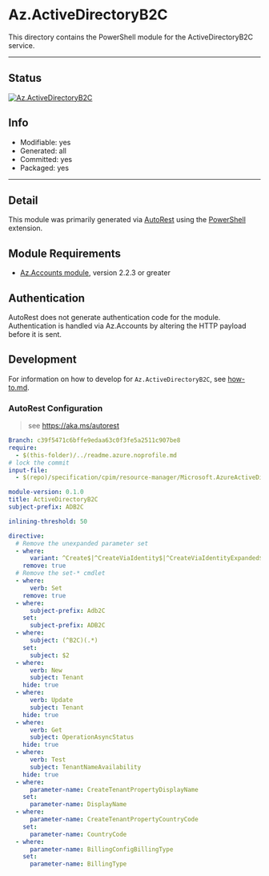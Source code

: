 <!-- region Generated -->
# Az.ActiveDirectoryB2C
This directory contains the PowerShell module for the ActiveDirectoryB2C service.

---
## Status
[![Az.ActiveDirectoryB2C](https://img.shields.io/powershellgallery/v/Az.ActiveDirectoryB2C.svg?style=flat-square&label=Az.ActiveDirectoryB2C "Az.ActiveDirectoryB2C")](https://www.powershellgallery.com/packages/Az.ActiveDirectoryB2C/)

## Info
- Modifiable: yes
- Generated: all
- Committed: yes
- Packaged: yes

---
## Detail
This module was primarily generated via [AutoRest](https://github.com/Azure/autorest) using the [PowerShell](https://github.com/Azure/autorest.powershell) extension.

## Module Requirements
- [Az.Accounts module](https://www.powershellgallery.com/packages/Az.Accounts/), version 2.2.3 or greater

## Authentication
AutoRest does not generate authentication code for the module. Authentication is handled via Az.Accounts by altering the HTTP payload before it is sent.

## Development
For information on how to develop for `Az.ActiveDirectoryB2C`, see [how-to.md](how-to.md).
<!-- endregion -->

### AutoRest Configuration
> see https://aka.ms/autorest

``` yaml
Branch: c39f5471c6bffe9edaa63c0f3fe5a2511c907be8
require:
  - $(this-folder)/../readme.azure.noprofile.md
# lock the commit
input-file:
  - $(repo)/specification/cpim/resource-manager/Microsoft.AzureActiveDirectory/preview/2019-01-01-preview/cpimTenant.json

module-version: 0.1.0
title: ActiveDirectoryB2C
subject-prefix: ADB2C

inlining-threshold: 50

directive:
  # Remove the unexpanded parameter set
  - where:
      variant: ^Create$|^CreateViaIdentity$|^CreateViaIdentityExpanded$|^Update$|^UpdateViaIdentity$
    remove: true
  # Remove the set-* cmdlet
  - where:
      verb: Set
    remove: true
  - where:
      subject-prefix: Adb2C
    set:
      subject-prefix: ADB2C
  - where:
      subject: (^B2C)(.*) 
    set: 
      subject: $2
  - where:
      verb: New
      subject: Tenant
    hide: true
  - where:
      verb: Update
      subject: Tenant
    hide: true
  - where:
      verb: Get
      subject: OperationAsyncStatus
    hide: true
  - where:
      verb: Test
      subject: TenantNameAvailability
    hide: true
  - where:
      parameter-name: CreateTenantPropertyDisplayName
    set:
      parameter-name: DisplayName
  - where:
      parameter-name: CreateTenantPropertyCountryCode
    set:
      parameter-name: CountryCode
  - where:
      parameter-name: BillingConfigBillingType
    set:
      parameter-name: BillingType
      
```
